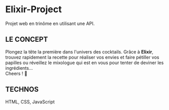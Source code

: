 # Elixir-Project
Projet web en trinôme en utilisant une API.

## LE CONCEPT
Plongez la tête la première dans l'univers des cocktails. Grâce à **Elixir**, trouvez rapidement la recette pour réaliser vos envies et faire pétiller vos papilles ou réveillez le mixologue qui est en vous pour tenter de deviner les ingrédients... <br>
Cheers ! 🍹

 ## TECHNOS
 HTML, CSS, JavaScript
